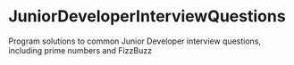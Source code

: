 # JuniorDeveloperInterviewQuestions
Program solutions to common Junior Developer interview questions, including prime numbers and FizzBuzz
